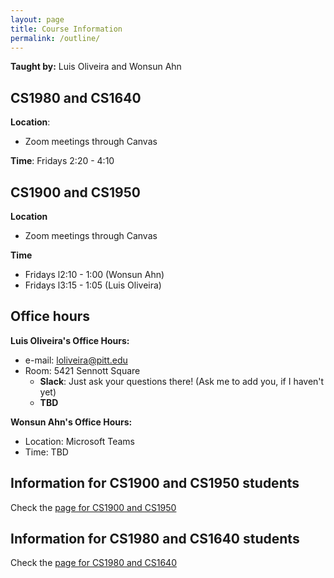```yaml
---
layout: page
title: Course Information
permalink: /outline/
---
```


**Taught by:** Luis Oliveira and Wonsun Ahn

## CS1980 and CS1640
**Location**:
  - Zoom meetings through Canvas

**Time**: Fridays 2:20 - 4:10

## CS1900 and CS1950
**Location**
  - Zoom meetings through Canvas

**Time**
  - Fridays l2:10 - 1:00 (Wonsun Ahn)
  - Fridays l3:15 - 1:05 (Luis Oliveira)

## Office hours

**Luis Oliveira's Office Hours:**
  * e-mail: loliveira@pitt.edu
  * Room: 5421 Sennott Square
    - **Slack**: Just ask your questions there! (Ask me to add you, if I haven't yet)
    - **TBD**

**Wonsun Ahn's Office Hours:**

  * Location: Microsoft Teams
  * Time: TBD


## Information for CS1900 and CS1950 students

Check the [page for CS1900 and CS1950]({{site.baseurl}}/CS1900_1950)

## Information for CS1980 and CS1640 students

Check the [page for CS1980 and CS1640]({{site.baseurl}}/CS1980_1640)
